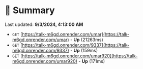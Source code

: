 # 📖 Summary
Last updated: **9/3/2024, 4:13:00 AM**

- `GET` [https://talk-m6gd.onrender.com/umar](https://talk-m6gd.onrender.com/umar) - **Up** (21263ms)
- `GET` [https://talk-m6gd.onrender.com/9337](https://talk-m6gd.onrender.com/9337) - **Up** (159ms)
- `GET` [https://talk-m6gd.onrender.com/umar920](https://talk-m6gd.onrender.com/umar920) - **Up** (171ms)
